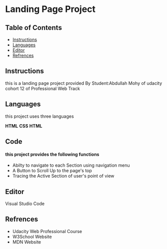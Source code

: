 # Landing Page Project

## Table of Contents

* [Instructions](#instructions)
* [Languages](#Languages)
* [Editor](#Editor)
* [Refrences](#Refrences)

## Instructions

this is a landing page project provided By Student:Abdullah Mohy
of udacity cohort 12 of Professional Web Track



## Languages

this project uses three languages

**HTML** 
**CSS** 
**HTML**

## Code

#### this project provides the following functions

* Abilty to navigate to each Section using navigation menu
* A Button to Scroll Up to the page's top
* Tracing the Active Section of user's point of view



## Editor

Visual Studio Code

## Refrences

* Udacity Web Professional Course
* W3School Website
* MDN Website
